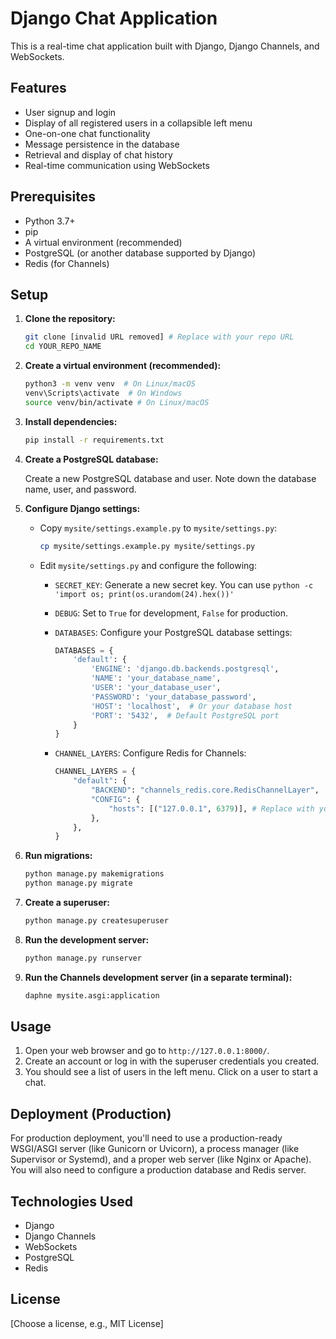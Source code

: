 # Django Chat Application

This is a real-time chat application built with Django, Django Channels, and WebSockets.

## Features

*   User signup and login
*   Display of all registered users in a collapsible left menu
*   One-on-one chat functionality
*   Message persistence in the database
*   Retrieval and display of chat history
*   Real-time communication using WebSockets

## Prerequisites

*   Python 3.7+
*   pip
*   A virtual environment (recommended)
*   PostgreSQL (or another database supported by Django)
*   Redis (for Channels)

## Setup

1.  **Clone the repository:**

    ```bash
    git clone [invalid URL removed] # Replace with your repo URL
    cd YOUR_REPO_NAME
    ```

2.  **Create a virtual environment (recommended):**

    ```bash
    python3 -m venv venv  # On Linux/macOS
    venv\Scripts\activate  # On Windows
    source venv/bin/activate # On Linux/macOS
    ```

3.  **Install dependencies:**

    ```bash
    pip install -r requirements.txt
    ```

4.  **Create a PostgreSQL database:**

    Create a new PostgreSQL database and user. Note down the database name, user, and password.

5.  **Configure Django settings:**

    *   Copy `mysite/settings.example.py` to `mysite/settings.py`:

        ```bash
        cp mysite/settings.example.py mysite/settings.py
        ```

    *   Edit `mysite/settings.py` and configure the following:
        *   `SECRET_KEY`: Generate a new secret key. You can use `python -c 'import os; print(os.urandom(24).hex())'`
        *   `DEBUG`: Set to `True` for development, `False` for production.
        *   `DATABASES`: Configure your PostgreSQL database settings:

            ```python
            DATABASES = {
                'default': {
                    'ENGINE': 'django.db.backends.postgresql',
                    'NAME': 'your_database_name',
                    'USER': 'your_database_user',
                    'PASSWORD': 'your_database_password',
                    'HOST': 'localhost',  # Or your database host
                    'PORT': '5432',  # Default PostgreSQL port
                }
            }
            ```

        *   `CHANNEL_LAYERS`: Configure Redis for Channels:

            ```python
            CHANNEL_LAYERS = {
                "default": {
                    "BACKEND": "channels_redis.core.RedisChannelLayer",
                    "CONFIG": {
                        "hosts": [("127.0.0.1", 6379)], # Replace with your Redis server details if needed
                    },
                },
            }
            ```

6.  **Run migrations:**

    ```bash
    python manage.py makemigrations
    python manage.py migrate
    ```

7.  **Create a superuser:**

    ```bash
    python manage.py createsuperuser
    ```

8.  **Run the development server:**

    ```bash
    python manage.py runserver
    ```

9.  **Run the Channels development server (in a separate terminal):**

    ```bash
    daphne mysite.asgi:application
    ```

## Usage

1.  Open your web browser and go to `http://127.0.0.1:8000/`.
2.  Create an account or log in with the superuser credentials you created.
3.  You should see a list of users in the left menu. Click on a user to start a chat.

## Deployment (Production)

For production deployment, you'll need to use a production-ready WSGI/ASGI server (like Gunicorn or Uvicorn), a process manager (like Supervisor or Systemd), and a proper web server (like Nginx or Apache). You will also need to configure a production database and Redis server.

## Technologies Used

*   Django
*   Django Channels
*   WebSockets
*   PostgreSQL
*   Redis

## License

[Choose a license, e.g., MIT License]
